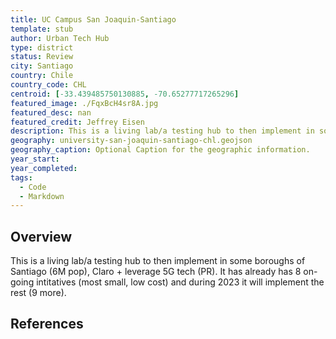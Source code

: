 ```yaml
---
title: UC Campus San Joaquin-Santiago
template: stub
author: Urban Tech Hub
type: district
status: Review
city: Santiago
country: Chile
country_code: CHL
centroid: [-33.439485750130885, -70.65277717265296]
featured_image: ./FqxBcH4sr8A.jpg
featured_desc: nan
featured_credit: Jeffrey Eisen
description: This is a living lab/a testing hub to then implement in some boroughs of Santiago (6M pop), Claro + leverage 5G tech (PR). It has already has 8 on-going intitatives (most small, low cost) and during 2023 it will implement the rest (9 more).
geography: university-san-joaquin-santiago-chl.geojson
geography_caption: Optional Caption for the geographic information.
year_start:
year_completed:
tags:
  - Code
  - Markdown
---
```


## Overview

This is a living lab/a testing hub to then implement in some boroughs of Santiago (6M pop), Claro + leverage 5G tech (PR). It has already has 8 on-going intitatives (most small, low cost) and during 2023 it will implement the rest (9 more).

## References
